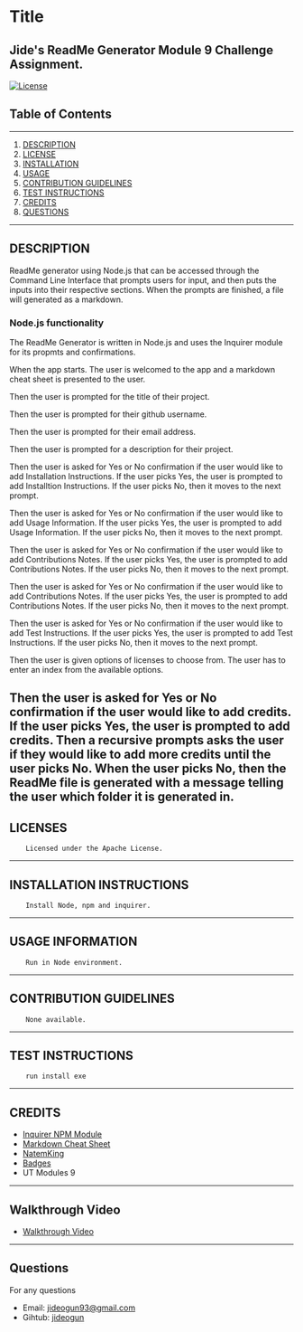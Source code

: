# Title
Jide's ReadMe Generator Module 9 Challenge Assignment.
---
[![License](https://img.shields.io/badge/License-Apache--2.0-red.svg)](https://opensource.org/licenses/unlicense)

## Table of Contents
---
1. [DESCRIPTION](#description)
2. [LICENSE](#licenses)
3. [INSTALLATION](#installation-instructions)
4. [USAGE](#usage-information)
5. [CONTRIBUTION GUIDELINES](#contribution-guidelines)
6. [TEST INSTRUCTIONS](#test-instructions)
7. [CREDITS](#credits)
8. [QUESTIONS](#questions)
---
 ## DESCRIPTION
 
   ReadMe generator using Node.js that can be accessed through the Command Line Interface that prompts users for input, and then puts the inputs into their respective sections. When the prompts are finished, a file will generated as a markdown.

   ### Node.js functionality
   The ReadMe Generator is written in Node.js and uses the Inquirer module for its propmts and confirmations.

   When the app starts. The user is welcomed to the app and a markdown cheat sheet is presented to the user.

   Then the user is prompted for the title of their project.

   Then the user is prompted for their github username.

   Then the user is prompted for their email address.

   Then the user is prompted for a description for their project.

   Then the user is asked for Yes or No confirmation if the user would like to add Installation Instructions. If the user picks Yes, the user is prompted to add Installtion Instructions. If the user picks No, then it moves to the next prompt.

   Then the user is asked for Yes or No confirmation if the user would like to add Usage Information. If the user picks Yes, the user is prompted to add Usage Information. If the user picks No, then it moves to the next prompt.

   Then the user is asked for Yes or No confirmation if the user would like to add Contributions Notes. If the user picks Yes, the user is prompted to add Contributions Notes. If the user picks No, then it moves to the next prompt.

   Then the user is asked for Yes or No confirmation if the user would like to add Contributions Notes. If the user picks Yes, the user is prompted to add Contributions Notes. If the user picks No, then it moves to the next prompt.

   Then the user is asked for Yes or No confirmation if the user would like to add Test Instructions. If the user picks Yes, the user is prompted to add Test Instructions. If the user picks No, then it moves to the next prompt.

   Then the user is given options of licenses to choose from. The user has to enter an index from the available options.
   
   Then the user is asked for Yes or No confirmation if the user would like to add credits. If the user picks Yes, the user is prompted to add credits. Then a recursive prompts asks the user if they would like to add more credits until the user picks No. When the user picks No, then the ReadMe file is generated with a message telling the user which folder it is generated in.
 ---
 ## LICENSES
        Licensed under the Apache License.
 ---
 ## INSTALLATION INSTRUCTIONS
 
        Install Node, npm and inquirer.
 ---
 ## USAGE INFORMATION
        Run in Node environment.
 ---
## CONTRIBUTION GUIDELINES
        None available.
---
## TEST INSTRUCTIONS
        run install exe
---
## CREDITS
   * [Inquirer NPM Module](https://www.npmjs.com/package/inquirer)
   * [Markdown Cheat Sheet](https://www.markdownguide.org/cheat-sheet/)
   * [NatemKing](https://github.com/natemking/)
   * [Badges](https://shields.io/category/build)
   * UT Modules 9
---

## Walkthrough Video
   * [Walkthrough Video](https://www.youtube.com/watch?v=tB7Ugh4zZI0&ab_channel=babajideogunbanjo)
---
## Questions
For any questions 
- Email: [jideogun93@gmail.com](mailto:jideogun93@gmail.com)
- Gihtub: [jideogun](https://github.com/jideogun)
 